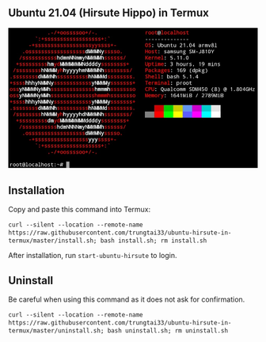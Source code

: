 ## Ubuntu 21.04 (Hirsute Hippo) in Termux
![image](neofetch.png)
## Installation
Copy and paste this command into Termux:
```
curl --silent --location --remote-name https://raw.githubusercontent.com/trungtai33/ubuntu-hirsute-in-termux/master/install.sh; bash install.sh; rm install.sh
```
After installation, run ```start-ubuntu-hirsute``` to login.
## Uninstall
Be careful when using this command as it does not ask for confirmation.
```
curl --silent --location --remote-name https://raw.githubusercontent.com/trungtai33/ubuntu-hirsute-in-termux/master/uninstall.sh; bash uninstall.sh; rm uninstall.sh
```
